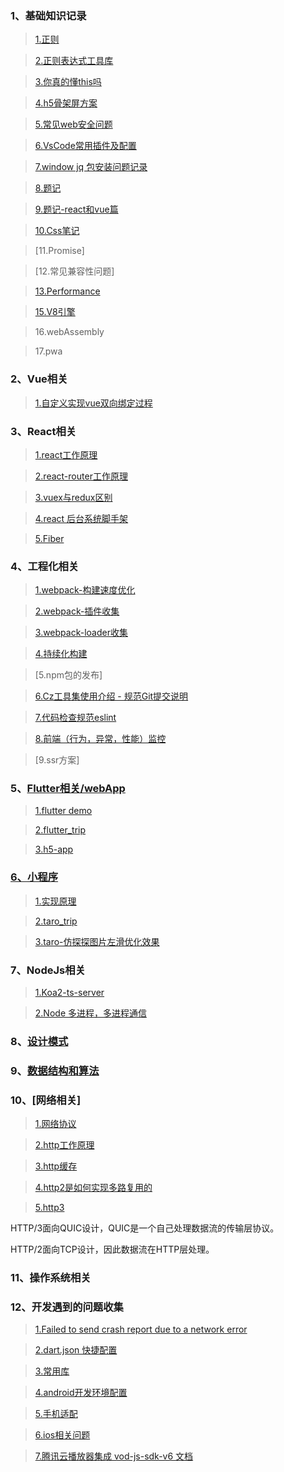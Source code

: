 ### 1、基础知识记录
>[1.正则](https://github.com/jiangdexiao/blog/issues/1)

>[2.正则表达式工具库](https://github.com/jiangdexiao/regex-tool)

>[3.你真的懂this吗](https://www.jianshu.com/p/cdbc292b1e49)

>[4.h5骨架屏方案](https://xiaoiver.github.io/coding/2017/07/30/%E4%B8%BAvue%E9%A1%B9%E7%9B%AE%E6%B7%BB%E5%8A%A0%E9%AA%A8%E6%9E%B6%E5%B1%8F.html)

>[5.常见web安全问题](https://github.com/jiangdexiao/blog/issues/10)

>[6.VsCode常用插件及配置](https://github.com/jiangdexiao/blog/issues/11)

>[7.window jq 包安装问题记录](https://github.com/jiangdexiao/blog/issues/12)

>[8.题记](https://github.com/jiangdexiao/blog/issues/13)

>[9.题记-react和vue篇](https://github.com/jiangdexiao/blog/issues/25)

>[10.Css笔记](https://github.com/jiangdexiao/blog/issues/14)

>[11.Promise]

>[12.常见兼容性问题]

>[13.Performance](https://developer.mozilla.org/zh-CN/docs/Web/API/Performance)

>[15.V8引擎](https://github.com/jiangdexiao/blog/issues/33)

>16.webAssembly

>17.pwa

### 2、Vue相关
> [1.自定义实现vue双向绑定过程](https://github.com/jiangdexiao/blog/tree/master/vue/myVue) 
 
### 3、React相关
> [1.react工作原理](https://github.com/jiangdexiao/blog/issues/15)  

> [2.react-router工作原理](https://github.com/jiangdexiao/blog/issues/16) 

> [3.vuex与redux区别](https://github.com/jiangdexiao/blog/issues/17) 

> [4.react 后台系统脚手架](https://github.com/jdxorg/antd-admin-js)

> [5.Fiber](https://github.com/acdlite/react-fiber-architecture)

### 4、工程化相关
> [1.webpack-构建速度优化](https://github.com/jiangdexiao/blog/issues/26) 

> [2.webpack-插件收集](https://github.com/jiangdexiao/blog/issues/27) 

> [3.webpack-loader收集](https://github.com/jiangdexiao/blog/issues/28) 

> [4.持续化构建](https://github.com/jiangdexiao/blog/issues/29) 

> [5.npm包的发布]

> [6.Cz工具集使用介绍 - 规范Git提交说明](https://juejin.im/post/5cc4694a6fb9a03238106eb9)

> [7.代码检查规范eslint](https://github.com/jiangdexiao/blog/issues/2)

> [8.前端（行为，异常，性能）监控](https://github.com/jiangdexiao/blog/issues/32)

> [9.ssr方案]

### 5、[Flutter相关/webApp](https://www.cnblogs.com/yangyxd/p/9232308.html)

> [1.flutter demo](https://github.com/jiangdexiao/flutter-app)

> [2.flutter_trip](https://github.com/jdxorg/flutter_trip_app)

> [3.h5-app](https://github.com/jiangdexiao/h5-app)

### [6、小程序](https://developers.weixin.qq.com/miniprogram/dev/framework/)

> [1.实现原理](https://developers.weixin.qq.com/miniprogram/dev/framework/quickstart/framework.html#%E6%B8%B2%E6%9F%93%E5%B1%82%E5%92%8C%E9%80%BB%E8%BE%91%E5%B1%82)

> [2.taro_trip](https://github.com/jdxorg/taro-trip)

> [3.taro-仿探探图片左滑优化效果](https://github.com/jiangdexiao/taro-tantan)

### 7、NodeJs相关

> [1.Koa2-ts-server](https://github.com/jdxorg/koa2-ts-server)

> [2.Node 多进程，多进程通信](https://blog.csdn.net/hongchh/article/details/79898816)

### 8、[设计模式](https://github.com/jiangdexiao/blog/tree/master/design-mode)  

### 9、[数据结构和算法](https://github.com/jiangdexiao/blog/tree/master/structure)  

### 10、[网络相关]
>[1.网络协议](https://github.com/jiangdexiao/blog/issues/31)

>[2.http工作原理](https://github.com/jiangdexiao/blog/issues/3)

>[3.http缓存](https://github.com/jiangdexiao/blog/issues/4)

>[4.http2是如何实现多路复用的](https://www.jianshu.com/p/ff8f0bd78942)

>[5.http3](https://www.kancloud.cn/kancloud/http3-explained/1395004)

HTTP/3面向QUIC设计，QUIC是一个自己处理数据流的传输层协议。

HTTP/2面向TCP设计，因此数据流在HTTP层处理。

### 11、操作系统相关

### 12、开发遇到的问题收集
> [1.Failed to send crash report due to a network error](https://github.com/jiangdexiao/blog/issues/5)

> [2.dart.json 快捷配置](https://github.com/jiangdexiao/blog/issues/6)

> [3.常用库](https://github.com/jiangdexiao/blog/issues/7)

> [4.android开发环境配置](https://github.com/jiangdexiao/blog/issues/8)

> [5.手机适配](https://github.com/jiangdexiao/blog/issues/9)

> [6.ios相关问题](https://github.com/jiangdexiao/blog/issues/30)

> [7.腾讯云播放器集成 vod-js-sdk-v6 ](https://github.com/tencentyun/vod-js-sdk-v6) [文档](https://cloud.tencent.com/document/product/266/9239)
